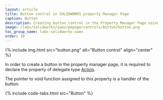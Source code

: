```yaml
---
layout: article
title: Button control in SOLIDWORKS property Manager Page
caption: Button
description: Creating button control in the Property Manager Page using SwEx.PMPage framework
image: /labs/solidworks/swex/pmpage/controls/button/button.png
toc_group_name: labs-solidworks-swex
order: 10
---
```

{% include img.html src="button.png" alt="Button control" align="center" %}

In order to create a button in the property manager page, it is required to declare the property of delegate type [Action](https://docs.microsoft.com/en-us/dotnet/api/system.action?view=netframework-4.8).

The pointer to void function assigned to this property is a handler of the button:

{% include code-tabs.html src="Button" %}
